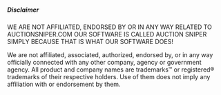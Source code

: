 ##### Disclaimer
WE ARE NOT AFFILIATED, ENDORSED BY OR IN ANY WAY RELATED TO AUCTIONSNIPER.COM OUR SOFTWARE IS CALLED AUCTION SNIPER SIMPLY BECAUSE THAT IS WHAT OUR SOFTWARE DOES!

We are not affiliated, associated, authorized, endorsed by, or in any way officially connected with any other company, agency or government agency. All product and company names are trademarks™ or registered® trademarks of their respective holders. Use of them does not imply any affiliation with or endorsement by them.
